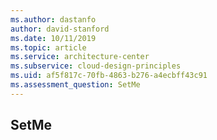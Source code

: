 ```yaml
---
ms.author: dastanfo
author: david-stanford
ms.date: 10/11/2019
ms.topic: article
ms.service: architecture-center
ms.subservice: cloud-design-principles
ms.uid: af5f817c-70fb-4863-b276-a4ecbff43c91
ms.assessment_question: SetMe
---
```

## SetMe


